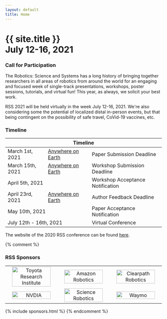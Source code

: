 ```yaml
---
layout: default
title: Home
---
```

<h1 class="page-title">{{ site.title }}<br>
July 12-16, 2021</h1>

### Call for Participation
The Robotics: Science and Systems has a long history of bringing together
researchers in all areas of robotics from around the world for an engaging and
focused week of single-track presentations, workshops, poster sessions,
tutorials, and virtual fun! This year, as always, we solicit your best work.

RSS 2021 will be held virtually in the week July 12-16, 2021. We're also
considering some the potential of localized distal in-person events, but 
that being contingent on the possibility of safe travel, CoVid-19 vaccines,
etc.

### Timeline

<table class="table">
    <thead>
      <tr>
        <th colspan="3">Timeline</th>
      </tr>
    </thead>
    <tbody>
      <tr>
        <td>March 1st, 2021</td>
        <td><a href="https://time.is/Anywhere_on_Earth">Anywhere on Earth</a></td>
        <td>Paper Submission Deadline</td>
      </tr>
      <tr>
        <td>March 15th, 2021</td>
        <td><a href="https://time.is/Anywhere_on_Earth">Anywhere on Earth</a></td>
        <td>Workshop Submission Deadline</td>
      </tr>
      <tr>
      <td colspan="2">April 5th, 2021</td>
        <td>Workshop Acceptance Notification</td>
      </tr>
      <tr>
        <td>April 23rd, 2021</td>
        <td><a href="https://time.is/Anywhere_on_Earth">Anywhere on Earth</a></td>
        <td>Author Feedback Deadline</td>
      </tr>
      <tr >
        <td colspan="2">May 10th, 2021</td>
        <td>Paper Acceptance Notification</td>
      </tr>
      <tr>
        <td colspan="2">July 12th - 16th, 2021</td>
        <td>Virtual Conference</td>
      </tr>
    </tbody>
  </table>

  The website of the 2020 RSS conference can be found [here](http://osurobotics.github.io/rss2020).


{% comment %}
### RSS Sponsors

<html>

<table width="100%">

<tr>
<td style="width: 30%; text-align: center;">
<a href="http://www.tri.global/">
  <img width="90%" src="{{ site.baseurl }}/images/sponsors/tri.png"
       alt="Toyota Research Institute"/> </a>
</td>

<td style="width: 30%; text-align: center;">
<a href="https://www.amazon.science/">
  <img width="90%" src="{{ site.baseurl }}/images/sponsors/amazon_logo_RGB.png"
       alt="Amazon Robotics"/></a>
</td>

<td style="width: 30%; text-align: center;">
<a href="https://clearpathrobotics.com/">
  <img width="90%" src="{{ site.baseurl }}/images/sponsors/Clearpath-Logo-Q309---Short-Run_Colour_Trans.png" alt="Clearpath Robotics"/> </a>
</td>

</tr>

<tr>



<td style="width: 30%; text-align: center;">
<a href="https://www.nvidia.com/en-us/research/">
  <img width="90%" src="{{ site.baseurl }}/images/sponsors/nvidia.png"
       alt="NVDIA"/> </a>

</td>

<td style="width: 30%; text-align: center;">
	<a href="https://robotics.sciencemag.org/">
  	<img width="90%" src="{{ site.baseurl }}/images/sponsors/ScienceRobotics-AAAS stacked color.jpg" alt="Science Robotics"/> </a>
</td>

<td style="width: 30%; text-align: center;">
<a href="https://waymo.com/">
  <img width="90%" src="{{ site.baseurl }}/images/sponsors/Waymo.png"
       alt="Waymo"/> </a>
</td>
</tr>
</table>

</html>

{% include sponsors.html %}
{% endcomment %}
